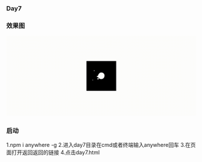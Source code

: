 ### Day7
### 效果图
<img src="./day7.gif"/>

### 启动
1.npm i anywhere -g
2.进入day7目录在cmd或者终端输入anywhere回车
3.在页面打开返回返回的链接
4.点击day7.html


